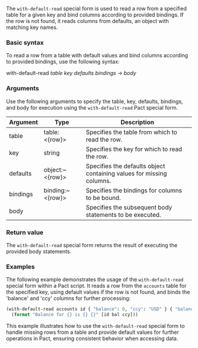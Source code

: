 The `with-default-read` special form is used to read a row from a specified table for a given key and bind columns according to provided bindings. If the row is not found, it reads columns from defaults, an object with matching key names.

### Basic syntax

To read a row from a table with default values and bind columns according to provided bindings, use the following syntax:

with-default-read *table* *key* *defaults* *bindings* -> *body*

### Arguments

Use the following arguments to specify the table, key, defaults, bindings, and body for execution using the `with-default-read` Pact special form.

| Argument | Type | Description |
| --- | --- | --- |
| table | table:<{row}> | Specifies the table from which to read the row. |
| key | string | Specifies the key for which to read the row. |
| defaults | object:~<{row}> | Specifies the defaults object containing values for missing columns. |
| bindings | binding:~<{row}> | Specifies the bindings for columns to be bound. |
| body | <a> | Specifies the subsequent body statements to be executed. |

### Return value

The `with-default-read` special form returns the result of executing the provided body statements.

### Examples

The following example demonstrates the usage of the `with-default-read` special form within a Pact script. It reads a row from the `accounts` table for the specified key, using default values if the row is not found, and binds the 'balance' and 'ccy' columns for further processing:

```lisp
(with-default-read accounts id { "balance": 0, "ccy": "USD" } { "balance":= bal, "ccy":= ccy }
  (format "Balance for {} is {} {}" [id bal ccy]))
```

This example illustrates how to use the `with-default-read` special form to handle missing rows from a table and provide default values for further operations in Pact, ensuring consistent behavior when accessing data.
